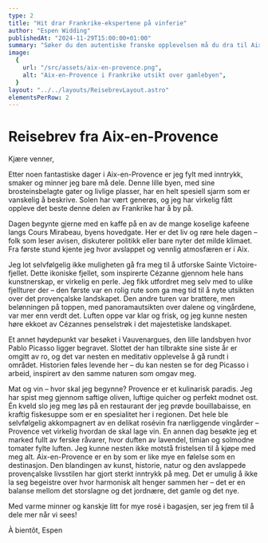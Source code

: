 ```yaml
---
type: 2
title: "Hit drar Frankrike-ekspertene på vinferie"
author: "Espen Widding"
publishedAt: "2024-11-29T15:00:00+01:00"
summary: "Søker du den autentiske franske opplevelsen må du dra til Aix-en-Provence."
image:
  {
    url: "/src/assets/aix-en-provence.png",
    alt: "Aix-en-Provence i Frankrike utsikt over gamlebyen",
  }
layout: "../../layouts/ReisebrevLayout.astro"
elementsPerRow: 2
---
```


# Reisebrev fra Aix-en-Provence

Kjære venner,

Etter noen fantastiske dager i Aix-en-Provence er jeg fylt med inntrykk, smaker og minner jeg bare må dele. Denne lille byen, med sine brosteinsbelagte gater og livlige plasser, har en helt spesiell sjarm som er vanskelig å beskrive. Solen har vært generøs, og jeg har virkelig fått oppleve det beste denne delen av Frankrike har å by på.

Dagen begynte gjerne med en kaffe på en av de mange koselige kafeene langs Cours Mirabeau, byens hovedgate. Her er det liv og røre hele dagen – folk som leser avisen, diskuterer politikk eller bare nyter det milde klimaet. Fra første stund kjente jeg hvor avslappet og vennlig atmosfæren er i Aix.

Jeg lot selvfølgelig ikke muligheten gå fra meg til å utforske Sainte Victoire-fjellet. Dette ikoniske fjellet, som inspirerte Cézanne gjennom hele hans kunstnerskap, er virkelig en perle. Jeg fikk utfordret meg selv med to ulike fjellturer der – den første var en rolig rute som ga meg tid til å nyte utsikten over det provençalske landskapet. Den andre turen var brattere, men belønningen på toppen, med panoramautsikten over dalene og vingårdene, var mer enn verdt det. Luften oppe var klar og frisk, og jeg kunne nesten høre ekkoet av Cézannes penselstrøk i det majestetiske landskapet.

Et annet høydepunkt var besøket i Vauvenargues, den lille landsbyen hvor Pablo Picasso ligger begravet. Slottet der han tilbrakte sine siste år er omgitt av ro, og det var nesten en meditativ opplevelse å gå rundt i området. Historien føles levende her – du kan nesten se for deg Picasso i arbeid, inspirert av den samme naturen som omgav meg.

Mat og vin – hvor skal jeg begynne? Provence er et kulinarisk paradis. Jeg har spist meg gjennom saftige oliven, luftige quicher og perfekt modnet ost. Én kveld slo jeg meg løs på en restaurant der jeg prøvde bouillabaisse, en kraftig fiskesuppe som er en spesialitet her i regionen. Det hele ble selvfølgelig akkompagnert av en delikat rosévin fra nærliggende vingårder – Provence vet virkelig hvordan de skal lage vin. En annen dag besøkte jeg et marked fullt av ferske råvarer, hvor duften av lavendel, timian og solmodne tomater fylte luften. Jeg kunne nesten ikke motstå fristelsen til å kjøpe med meg alt.
Aix-en-Provence er en by som er like mye en følelse som en destinasjon. Den blandingen av kunst, historie, natur og den avslappede provençalske livsstilen har gjort sterkt inntrykk på meg. Det er umulig å ikke la seg begeistre over hvor harmonisk alt henger sammen her – det er en balanse mellom det storslagne og det jordnære, det gamle og det nye.

Med varme minner og kanskje litt for mye rosé i bagasjen, ser jeg frem til å dele mer når vi sees!

À bientôt, Espen
